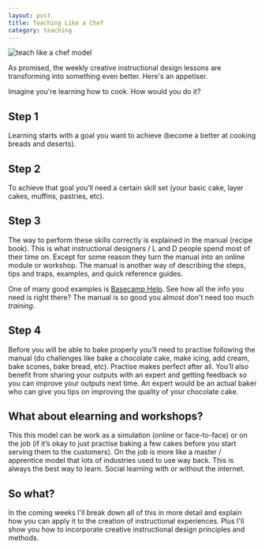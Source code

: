```yaml
---
layout: post
title: Teaching Like a Chef
category: teaching
---
```


<img src="https://dl.dropboxusercontent.com/u/9514661/tlac-model.JPG" alt="teach like a chef model">

As promised, the weekly creative instructional design lessons are transforming into something even better. Here's an appetiser.

Imagine you're learning how to cook. How would you do it?

## Step 1
Learning starts with a goal you want to achieve (become a better at cooking breads and deserts).

## Step 2
To achieve that goal you’ll need a certain skill set (your basic cake, layer cakes, muffins, pastries, etc).

## Step 3
The way to perform these skills correctly is explained in the manual (recipe book). This is what instructional designers / L and D people spend most of their time on. Except for some reason they turn the manual into an online module or workshop. The manual is another way of describing the steps, tips and traps, examples, and quick reference guides.

One of many good examples is [Basecamp Help](http://basecamp.com/help). See how all the info you need is right there? The manual is so good you almost don't need too much *training*.

## Step 4
Before you will be able to bake properly you’ll need to practise following the manual (do challenges like bake a chocolate cake, make icing, add cream, bake scones, bake bread, etc). Practise makes perfect after all. You’ll also benefit from sharing your outputs with an expert and getting feedback so you can improve your outputs next time. An expert would be an actual baker who can give you tips on improving the quality of your chocolate cake.

## What about elearning and workshops?
This this model can be work as a simulation (online or face-to-face) or on the job (if it’s okay to just practise baking a few cakes before you start serving them to the customers). On the job is more like a master / apprentice model that lots of industries used to use way back. This is always the best way to learn. Social learning with or without the internet.

## So what?
In the coming weeks I'll break down all of this in more detail and explain how you can apply it to the creation of instructional experiences. Plus I'll show you how to incorporate creative instructional design principles and methods.
